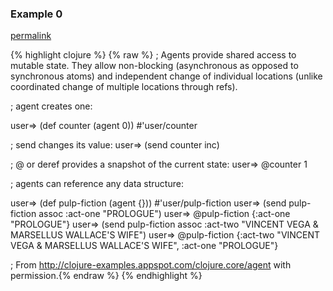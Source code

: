 ### Example 0
[permalink](#example-0)

{% highlight clojure %}
{% raw %}
; Agents provide shared access to mutable state. They allow non-blocking (asynchronous as opposed to synchronous atoms) and independent change of individual locations (unlike coordinated change of multiple locations through refs).

; agent creates one:

user=> (def counter (agent 0))
#'user/counter

; send changes its value:
user=> (send counter inc)

; @ or deref provides a snapshot of the current state:
user=> @counter
1

; agents can reference any data structure:

user=> (def pulp-fiction (agent {}))
#'user/pulp-fiction
user=> (send pulp-fiction assoc :act-one "PROLOGUE")
user=> @pulp-fiction
{:act-one "PROLOGUE"}
user=> (send pulp-fiction assoc :act-two "VINCENT VEGA & MARSELLUS WALLACE'S WIFE")
user=> @pulp-fiction
{:act-two "VINCENT VEGA & MARSELLUS WALLACE'S WIFE", :act-one "PROLOGUE"}

; From http://clojure-examples.appspot.com/clojure.core/agent with permission.{% endraw %}
{% endhighlight %}


